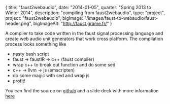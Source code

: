 {
  title: "faust2webaudio",
  date:  "2014-01-05",
  quarter: "Spring 2013 to Winter 2014",
  description: "compiling from faust2webaudio",
  type: "project",
  project: "faust2webaudio",
  bigImage: "/images/faust-to-webaudio/faust-header.png",
  bigImageAlt: "http://faust.grame.fr/"
}

A compiler to take code written in the faust signal processing language and create web audio unit generators that work cross platform. The compilation process looks something like

* nasty bash script
 * faust -> faustIR -> c++ (faust compiler)
 * wrap c++ to break out function and do some sed
 * c++ -> llvm -> js (emscripten)
 * do some magic with sed and wrap js
 * profit!
 
You can find the source on [github](http://www.github.com/thealphanerd/faust2webaudio) and a slide deck with more information [here](https://ccrma.stanford.edu/~mborins/420b/)